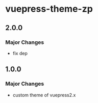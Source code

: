 # vuepress-theme-zp

## 2.0.0

### Major Changes

- fix dep

## 1.0.0

### Major Changes

- custom theme of vuepress2.x
